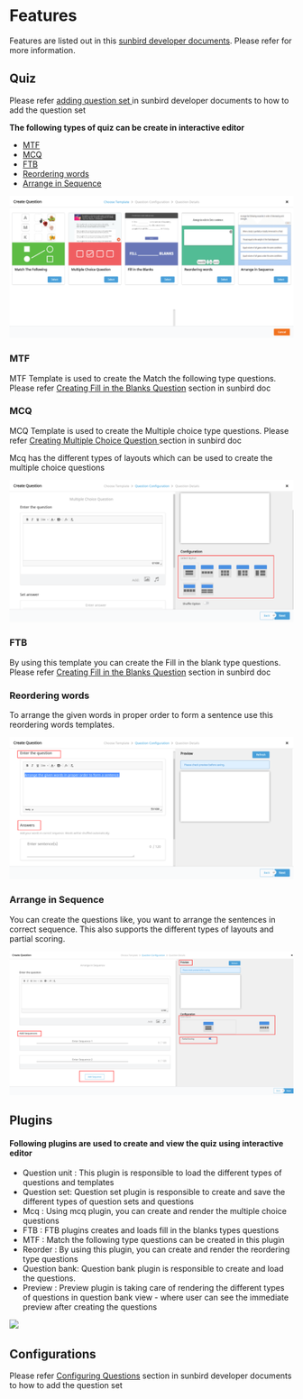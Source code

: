 # Features

Features are listed out in this [sunbird developer documents](http://docs.sunbird.org/2.5.0/features-documentation/contenteditor/). Please refer for more information.

## Quiz

Please refer [adding question set ](http://docs.sunbird.org/1.8/features-documentation/questionset\_create/)in sunbird developer documents to how to add the question set

**The following types of quiz can be create in interactive editor**

* [MTF](features.md#mtf)
* [MCQ](features.md#mcq)
* [FTB](features.md#ftb)
* [Reordering words](features.md#reordering-words)
* [Arrange in Sequence](features.md#arrange-in-sequence)

![](<../../../../.gitbook/assets/questionset (1).png>)

### MTF

MTF Template is used to create the Match the following type questions. Please refer [Creating Fill in the Blanks Question](http://docs.sunbird.org/1.8/features-documentation/questionset\_create/#creating-questions) section in sunbird doc

### MCQ

MCQ Template is used to create the Multiple choice type questions. Please refer [Creating Multiple Choice Question ](http://docs.sunbird.org/1.8/features-documentation/questionset\_create/#creating-questions)section in sunbird doc

Mcq has the different types of layouts which can be used to create the multiple choice questions

![](<../../../../.gitbook/assets/mcq layouts.png>)

### FTB

By using this template you can create the Fill in the blank type questions. Please refer [Creating Fill in the Blanks Question](http://docs.sunbird.org/1.8/features-documentation/questionset\_create/#creating-questions) section in sunbird doc

### Reordering words

To arrange the given words in proper order to form a sentence use this reordering words templates.

![](../../../../.gitbook/assets/rearrangethewords.png)

### Arrange in Sequence

You can create the questions like, you want to arrange the sentences in correct sequence. This also supports the different types of layouts and partial scoring.

![](../../../../.gitbook/assets/arragnethesequnce.png)

## Plugins

#### **Following plugins are used to create and view the quiz using interactive editor**

* Question unit : This plugin is responsible to load the different types of questions and templates
* Question set: Question set plugin is responsible to create and save the different types of question sets and questions
* Mcq : Using mcq plugin, you can create and render the multiple choice questions
* FTB : FTB plugins creates and loads fill in the blanks types questions
* MTF : Match the following type questions can be created in this plugin
* Reorder : By using this plugin, you can create and render the reordering type questions
* Question bank: Question bank plugin is responsible to create and load the questions.
* Preview : Preview plugin is taking care of rendering the different types of questions in question bank view - where user can see the immediate preview after creating the questions

![](<../../../../.gitbook/assets/question set bank.png>)

## Configurations

Please refer [Configuring Questions](http://docs.sunbird.org/1.8/features-documentation/questionset\_create/#configuring-questions) section in sunbird developer documents to how to add the question set

###
